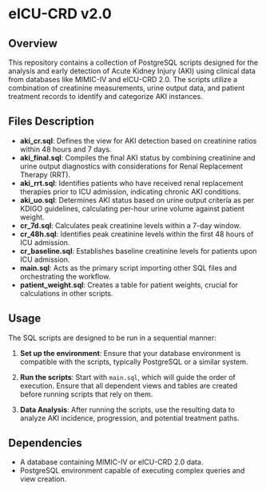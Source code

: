 # eICU-CRD v2.0

## Overview

This repository contains a collection of PostgreSQL scripts designed for the analysis and early detection of Acute Kidney Injury (AKI) using clinical data from databases like MIMIC-IV and eICU-CRD 2.0. The scripts utilize a combination of creatinine measurements, urine output data, and patient treatment records to identify and categorize AKI instances.

## Files Description

- **aki_cr.sql**: Defines the view for AKI detection based on creatinine ratios within 48 hours and 7 days.
- **aki_final.sql**: Compiles the final AKI status by combining creatinine and urine output diagnostics with considerations for Renal Replacement Therapy (RRT).
- **aki_rrt.sql**: Identifies patients who have received renal replacement therapies prior to ICU admission, indicating chronic AKI conditions.
- **aki_uo.sql**: Determines AKI status based on urine output criteria as per KDIGO guidelines, calculating per-hour urine volume against patient weight.
- **cr_7d.sql**: Calculates peak creatinine levels within a 7-day window.
- **cr_48h.sql**: Identifies peak creatinine levels within the first 48 hours of ICU admission.
- **cr_baseline.sql**: Establishes baseline creatinine levels for patients upon ICU admission.
- **main.sql**: Acts as the primary script importing other SQL files and orchestrating the workflow.
- **patient_weight.sql**: Creates a table for patient weights, crucial for calculations in other scripts.

## Usage

The SQL scripts are designed to be run in a sequential manner:

1. **Set up the environment**: Ensure that your database environment is compatible with the scripts, typically PostgreSQL or a similar system.
   
2. **Run the scripts**: Start with `main.sql`, which will guide the order of execution. Ensure that all dependent views and tables are created before running scripts that rely on them.

3. **Data Analysis**: After running the scripts, use the resulting data to analyze AKI incidence, progression, and potential treatment paths.

## Dependencies

- A database containing MIMIC-IV or eICU-CRD 2.0 data.
- PostgreSQL environment capable of executing complex queries and view creation.
